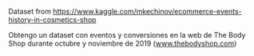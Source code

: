  Dataset from https://www.kaggle.com/mkechinov/ecommerce-events-history-in-cosmetics-shop

Obtengo un dataset con eventos y conversiones en la web de The Body Shop durante octubre y noviembre de 2019 (www.thebodyshop.com)
